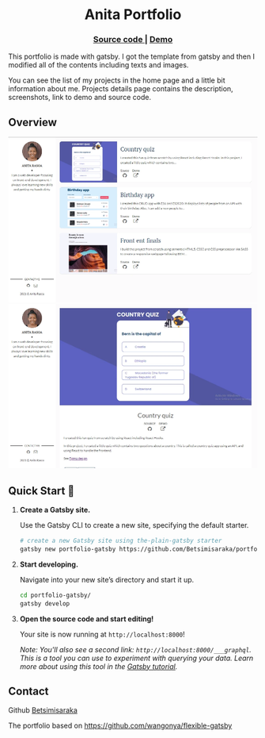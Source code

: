 <h1 align="center">
  Anita Portfolio
</h1> 

<div align="center">
  <h3>
    <a href="https://github.com/Betsimisaraka/portfolio-gatsby">
      Source code
    </a>
    <span> | </span>
    <a href="https://portfolio-gatsby-anita.netlify.app/">
      Demo
    </a>
  </h3>
</div>

This portfolio is made with gatsby. I got the template from gatsby and then I modified all of the contents including texts and images.

You can see the list of my projects in the home page and a little bit information about me. Projects details page contains the description, screenshots, link to demo and source code.

## Overview

![screenshot](./static/home-page.webp)
![screenshot](./static/description-page.webp)

## Quick Start 🚀

1.  **Create a Gatsby site.**

    Use the Gatsby CLI to create a new site, specifying the default starter.

    ```sh
    # create a new Gatsby site using the-plain-gatsby starter
    gatsby new portfolio-gatsby https://github.com/Betsimisaraka/portfolio-gatsby
    ```

2.  **Start developing.**

    Navigate into your new site’s directory and start it up.

    ```sh
    cd portfolio-gatsby/
    gatsby develop
    ```

3.  **Open the source code and start editing!**

    Your site is now running at `http://localhost:8000`!

    _Note: You'll also see a second link: _`http://localhost:8000/___graphql`_. This is a tool you can use to experiment with querying your data. Learn more about using this tool in the [Gatsby tutorial](https://www.gatsbyjs.org/tutorial/part-five/#introducing-graphiql)._

## Contact

Github [Betsimisaraka](https://github.com/Betsimisaraka)

The portfolio based on https://github.com/wangonya/flexible-gatsby